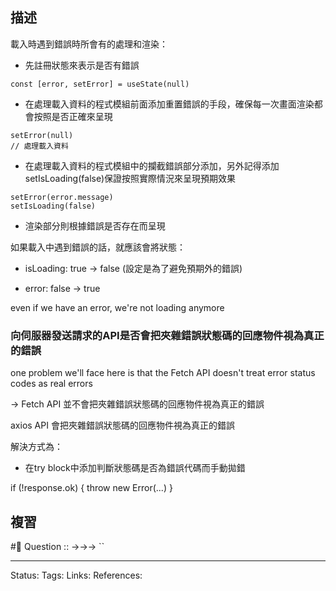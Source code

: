 ## 描述






載入時遇到錯誤時所會有的處理和渲染：

- 先註冊狀態來表示是否有錯誤

`const [error, setError] = useState(null)`

- 在處理載入資料的程式模組前面添加重置錯誤的手段，確保每一次畫面渲染都會按照是否正確來呈現
```
setError(null)
// 處理載入資料
```

- 在處理載入資料的程式模組中的攔截錯誤部分添加，另外記得添加setIsLoading(false)保證按照實際情況來呈現預期效果
```
setError(error.message)
setIsLoading(false)
```

- 渲染部分則根據錯誤是否存在而呈現

  

  

如果載入中遇到錯誤的話，就應該會將狀態：

- isLoading: true -> false (設定是為了避免預期外的錯誤)

- error: false -> true

even if we have an error, we're not loading anymore

  

  
### 向伺服器發送請求的API是否會把夾雜錯誤狀態碼的回應物件視為真正的錯誤
  

one problem we'll face here is that the Fetch API doesn't treat error status codes as real errors

-> Fetch API 並不會把夾雜錯誤狀態碼的回應物件視為真正的錯誤

  

axios API 會把夾雜錯誤狀態碼的回應物件視為真正的錯誤

  

解決方式為：

- 在try block中添加判斷狀態碼是否為錯誤代碼而手動拋錯

if (!response.ok) {
 throw new Error(...)
}


## 複習
#🧠 Question :: ->->-> ``

---
Status: 
Tags:
Links:
References: